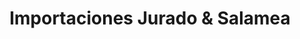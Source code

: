 ---
title: "Importaciones Jurado & Salamea"
url: /guayaquil/importaciones-jurado-und-salamea/
shop: Allgemein
---